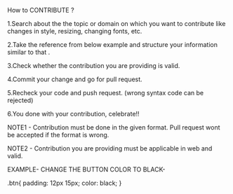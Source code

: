 How to CONTRIBUTE ?

1.Search about the the topic or domain on which you want to contribute like changes in style, resizing, changing fonts, etc.

2.Take the reference from below example and structure your information similar to that .

3.Check whether the contribution you are providing is valid.

4.Commit your change and go for pull request.

5.Recheck your code and push request. (wrong syntax code can be rejected)

6.You done with your contribution, celebrate!!

NOTE1 - Contribution must be done in the given format. Pull request wont be accepted if the format is wrong.

NOTE2 - Contribution you are providing must be applicable in web and valid.

EXAMPLE- CHANGE THE BUTTON COLOR TO BLACK-

   .btn{
         padding: 12px 15px;
         color: black;
       }
